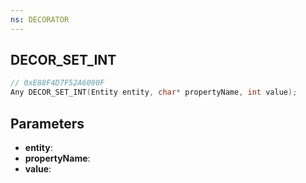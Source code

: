 ```yaml
---
ns: DECORATOR
---
```

## DECOR_SET_INT

```c
// 0xE88F4D7F52A6090F
Any DECOR_SET_INT(Entity entity, char* propertyName, int value);
```

## Parameters
* **entity**:
* **propertyName**:
* **value**:
